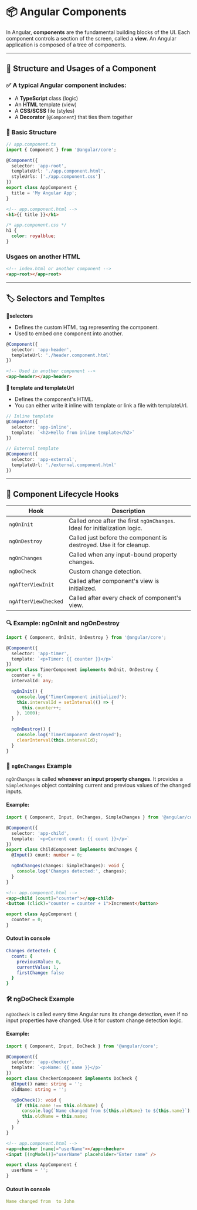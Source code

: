 # 📦 Angular Components

In Angular, **components** are the fundamental building blocks of the UI. Each component controls a section of the screen, called a **view**. An Angular application is composed of a tree of components.

---

## 🔧 Structure and Usages of a Component

### ✅ A typical Angular component includes:
- A **TypeScript** class (logic)
- An **HTML** template (view)
- A **CSS/SCSS** file (styles)
- A **Decorator** (`@Component`) that ties them together

### 🧱 Basic Structure

```typescript
// app.component.ts
import { Component } from '@angular/core';

@Component({
  selector: 'app-root',
  templateUrl: './app.component.html',
  styleUrls: ['./app.component.css']
})
export class AppComponent {
  title = 'My Angular App';
}
```
```html
<!-- app.component.html -->
<h1>{{ title }}</h1>

```
```css
/* app.component.css */
h1 {
  color: royalblue;
}
```
### Usgaes on another HTML
```html
<!-- index.html or another component -->
<app-root></app-root>
```
---

## 🏷️ Selectors and Templtes
**🔹selectors**
- Defines the custom HTML tag representing the component.
- Used to embed one component into another.
```typescript
@Component({
  selector: 'app-header',
  templateUrl: './header.component.html'
})
```
```html
<!-- Used in another component -->
<app-header></app-header>

```
**🔹 template and templateUrl**
- Defines the component's HTML.
- You can either write it inline with template or link a file with templateUrl.
```typescript
// Inline template
@Component({
  selector: 'app-inline',
  template: `<h2>Hello from inline template</h2>`
})
```
```typescript
// External template
@Component({
  selector: 'app-external',
  templateUrl: './external.component.html'
})
```
---
## 🔄 Component Lifecycle Hooks
| Hook               | Description                                                      |
|--------------------|------------------------------------------------------------------|
| `ngOnInit`         | Called once after the first `ngOnChanges`. Ideal for initialization logic. |
| `ngOnDestroy`      | Called just before the component is destroyed. Use it for cleanup. |
| `ngOnChanges`      | Called when any input-bound property changes.                    |
| `ngDoCheck`        | Custom change detection.                                         |
| `ngAfterViewInit`  | Called after component's view is initialized.                    |
| `ngAfterViewChecked` | Called after every check of component's view.                  |

### 🔍 Example: ngOnInit and ngOnDestroy
```typescript
import { Component, OnInit, OnDestroy } from '@angular/core';

@Component({
  selector: 'app-timer',
  template: `<p>Timer: {{ counter }}</p>`
})
export class TimerComponent implements OnInit, OnDestroy {
  counter = 0;
  intervalId: any;

  ngOnInit() {
    console.log('TimerComponent initialized');
    this.intervalId = setInterval(() => {
      this.counter++;
    }, 1000);
  }

  ngOnDestroy() {
    console.log('TimerComponent destroyed');
    clearInterval(this.intervalId);
  }
}
```
### 🔁 `ngOnChanges` Example

`ngOnChanges` is called **whenever an input property changes**. It provides a `SimpleChanges` object containing current and previous values of the changed inputs.

#### Example:

```typescript
import { Component, Input, OnChanges, SimpleChanges } from '@angular/core';

@Component({
  selector: 'app-child',
  template: `<p>Current count: {{ count }}</p>`
})
export class ChildComponent implements OnChanges {
  @Input() count: number = 0;

  ngOnChanges(changes: SimpleChanges): void {
    console.log('Changes detected:', changes);
  }
}
```
```html
<!-- app.component.html -->
<app-child [count]="counter"></app-child>
<button (click)="counter = counter + 1">Increment</button>
```
```typescript
export class AppComponent {
  counter = 0;
}
```
#### Outout in console
```yaml
Changes detected: {
  count: {
    previousValue: 0,
    currentValue: 1,
    firstChange: false
  }
}
```
### 🛠️ ngDoCheck Example

`ngDoCheck` is called every time Angular runs its change detection, even if no input properties have changed. Use it for custom change detection logic.

#### Example:

```typescript
import { Component, Input, DoCheck } from '@angular/core';

@Component({
  selector: 'app-checker',
  template: `<p>Name: {{ name }}</p>`
})
export class CheckerComponent implements DoCheck {
  @Input() name: string = '';
  oldName: string = '';

  ngDoCheck(): void {
    if (this.name !== this.oldName) {
      console.log(`Name changed from ${this.oldName} to ${this.name}`);
      this.oldName = this.name;
    }
  }
}
```
```html
<!-- app.component.html -->
<app-checker [name]="userName"></app-checker>
<input [(ngModel)]="userName" placeholder="Enter name" />

```
```typescript
export class AppComponent {
  userName = '';
}
```
#### Outout in console
```yaml
Name changed from  to John

```
